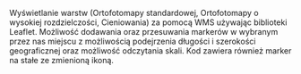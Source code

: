 Wyświetlanie warstw (Ortofotomapy standardowej, Ortofotomapy o wysokiej rozdzielczości, Cieniowania) za pomocą WMS używając biblioteki Leaflet. 
Możliwość dodawania oraz przesuwania markerów w wybranym przez nas miejscu z możliwością podejrzenia długości i szerokości geograficznej oraz możliwość odczytania skali. 
Kod zawiera również marker na stałe ze zmienioną ikoną. 
